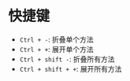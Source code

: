 # 快捷键
* `Ctrl + -`: 折叠单个方法
* `Ctrl + +`: 展开单个方法
* `Ctrl + shift -`: 折叠所有方法
* `Ctrl + shift + +`: 展开所有方法
